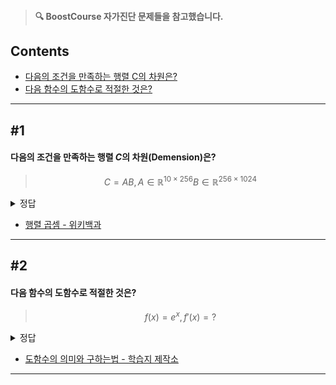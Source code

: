 > #### **🔍 BoostCourse 자가진단 문제들을 참고했습니다.**

## Contents
- [다음의 조건을 만족하는 행렬 C의 차원은?](https://github.com/dustin-kang/dataStudy/blob/main/DS/Math_warmup.md#1)
- [다음 함수의 도함수로 적절한 것은?](https://github.com/dustin-kang/dataStudy/blob/main/DS/Math_warmup.md#2)

---
## #1
#### 다음의 조건을 만족하는 행렬 $C$의 차원(Demension)은?
> $$ C = AB, A \in \mathbb{R}^{10\times256} B \in \mathbb{R}^{256\times1024} $$

<details> <summary>정답</summary>
<strong>10 * 1024</strong>

10 * 256 차원의 행렬 A 와 256 * 1024 차원의 행렬의 곱은 10* 1024 입니다. 
</details>


- [행렬 곱셈 - 위키백과](https://ko.wikipedia.org/wiki/행렬_곱셈)


---

## #2
#### 다음 함수의 도함수로 적절한 것은?
> $$ f(x) = e^x, f'(x) = ? $$

<details> <summary>정답</summary>
<strong>e^x</strong>

도함수 : x에 대한 미분계수를 함수로 나타낸 것.
미분 : 도함수를 구하는 것
즉, 연속함수의 도함수를 구하는 것은 미분계수를 구하는 것과 같습니다. 
</details>


- [도함수의 의미와 구하는법 - 학습지 제작소](https://calcproject.tistory.com/743)


---

